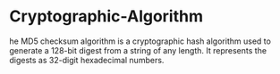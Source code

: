 # Cryptographic-Algorithm
he MD5 checksum algorithm is a cryptographic hash algorithm used to generate a 128-bit digest from a string of any length. It represents the digests as 32-digit hexadecimal numbers.
